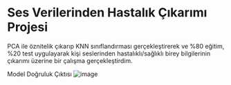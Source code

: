 # Ses Verilerinden Hastalık Çıkarımı Projesi
PCA ile öznitelik çıkarıp KNN sınıflandırması gerçekleştirerek ve %80 eğitim, %20 test uygulayarak kişi seslerinden hastalıklı/sağlıklı birey bilgilerinin çıkarımı üzerine bir çalışma gerçekleştirdim.

Model Doğruluk Çıktısı
![image](https://user-images.githubusercontent.com/32402864/112540049-c698b300-8dc2-11eb-9458-2a8d622a9629.png)
